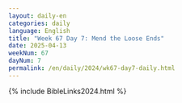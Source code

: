 ```yaml
---
layout: daily-en
categories: daily
language: English
title: "Week 67 Day 7: Mend the Loose Ends"
date: 2025-04-13
weekNum: 67
dayNum: 7
permalink: /en/daily/2024/wk67-day7-daily.html
---
```



{% include BibleLinks2024.html %}

